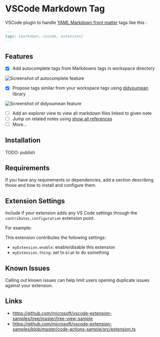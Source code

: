# VSCode Markdown Tag

VSCode plugin to handle [YAML Markdown front matter](https://jekyllrb.com/docs/front-matter/) tags like this :

```markdown
---
tags: [markdown, vscode, extension]
---
```

## Features

- [x] Add autocomplete tags from Markdowns tags in workspace directory

![Screenshot of autocomplete feature](https://raw.githubusercontent.com/madeindjs/vscode-markdown-tags/master/screenshots/autocomplete.gif)

- [x] Propose tags similar from your workspace tags using [didyoumean](https://www.npmjs.com/package/didyoumean) library

![Screenshot of didyoumean feature](https://raw.githubusercontent.com/madeindjs/vscode-markdown-tags/master/screenshots/didyoumean.gif)

- [ ] Add an explorer view to view all markdown files linked to given note
- [ ] Jump on related notes using [show all references](https://github.com/microsoft/vscode-extension-samples/tree/master/contentprovider-sample)
- [ ] More...

## Installation

TODO: publish

## Requirements

If you have any requirements or dependencies, add a section describing those and how to install and configure them.

## Extension Settings

Include if your extension adds any VS Code settings through the `contributes.configuration` extension point.

For example:

This extension contributes the following settings:

- `myExtension.enable`: enable/disable this extension
- `myExtension.thing`: set to `blah` to do something

## Known Issues

Calling out known issues can help limit users opening duplicate issues against your extension.

## Links

- https://github.com/microsoft/vscode-extension-samples/tree/master/tree-view-sample
- https://github.com/microsoft/vscode-extension-samples/blob/master/code-actions-sample/src/extension.ts
